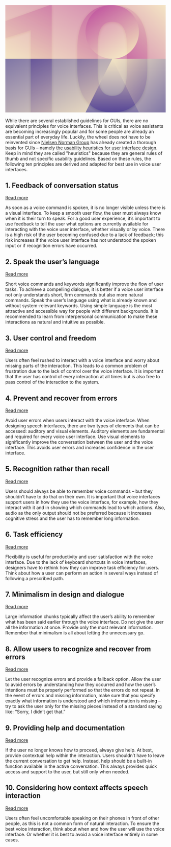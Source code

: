 ![Ten principles](/.gitbook/assets/ten-principles.png)

While there are several established guidelines for GUIs, there are no equivalent principles for voice interfaces. This is critical as voice assistants are becoming increasingly popular and for some people are already an essential part of everyday life. Luckily, the wheel does not have to be reinvented since [Nielsen Norman Group](https://www.nngroup.com/) has already created a thorough basis for GUIs – namely [the usability heuristics for user interface design](https://www.nngroup.com/articles/ten-usability-heuristics/). Keep in mind they are called "heuristics" because they are general rules of thumb and not specific usability guidelines. Based on these rules, the following ten principles are derived and adapted for best use in voice user interfaces.

## 1. Feedback of conversation status

[Read more](/docs/behavior/feedback-of-conversation-status/)

As soon as a voice command is spoken, it is no longer visible unless there is a visual interface. To keep a smooth user flow, the user must always know when it is their turn to speak. For a good user experience, it’s important to use feedback to tell the user what options are currently available for interacting with the voice user interface, whether visually or by voice. There is a high risk of the user becoming confused due to a lack of feedback; this risk increases if the voice user interface has not understood the spoken input or if recognition errors have occurred.

## 2. Speak the user’s language

[Read more](/docs/behavior/behavior-of-speak/)

Short voice commands and keywords significantly improve the flow of user tasks. To achieve a compelling dialogue, it is better if a voice user interface not only understands short, firm commands but also more natural commands. Speak the user’s language using what is already known and without system-relevant keywords. Using simple language is the most attractive and accessible way for people with different backgrounds. It is recommended to learn from interpersonal communication to make these interactions as natural and intuitive as possible.

## 3. User control and freedom

[Read more](/docs/behavior/freedom-of-user-control/)

Users often feel rushed to interact with a voice interface and worry about missing parts of the interaction. This leads to a common problem of frustration due to the lack of control over the voice interface. It is important that the user has control of every interaction at all times but is also free to pass control of the interaction to the system.

## 4. Prevent and recover from errors

[Read more](/docs/behavior/prevent-and-recover-from-errors/)

Avoid user errors when users interact with the voice interface. When designing speech interfaces, there are two types of elements that can be accessed: auditory and visual elements. Auditory elements are fundamental and required for every voice user interface. Use visual elements to significantly improve the conversation between the user and the voice interface. This avoids user errors and increases confidence in the user interface.

## 5. Recognition rather than recall

[Read more](/docs/behavior/prevent-and-recover-from-errors/)

Users should always be able to remember voice commands – but they shouldn’t have to do that on their own. It is important that voice interfaces support users in how they use the voice interface, for example, how they interact with it and in showing which commands lead to which actions. Also, audio as the only output should not be preferred because it increases cognitive stress and the user has to remember long information.

## 6. Task efficiency

[Read more](/docs/behavior/handling-user-intents/)

Flexibility is useful for productivity and user satisfaction with the voice interface. Due to the lack of keyboard shortcuts in voice interfaces, designers have to rethink how they can improve task efficiency for users. Think about how a user can perform an action in several ways instead of following a prescribed path.

## 7. Minimalism in design and dialogue

[Read more](/docs/behavior/wording/)

Large information chunks typically affect the user’s ability to remember what has been said earlier through the voice interface. Do not give the user all the information at once. Provide only the most relevant information. Remember that minimalism is all about letting the unnecessary go.

## 8. Allow users to recognize and recover from errors

[Read more](/docs/behavior/prevent-and-recover-from-errors/)

Let the user recognize errors and provide a fallback option. Allow the user to avoid errors by understanding how they occurred and how the user’s intentions must be properly performed so that the errors do not repeat. In the event of errors and missing information, make sure that you specify exactly what information is understood and which information is missing – try to ask the user only for the missing pieces instead of a standard saying like: “Sorry, I didn’t get that.”

## 9. Providing help and documentation

[Read more](/docs/behavior/prevent-and-recover-from-errors/)

If the user no longer knows how to proceed, always give help. At best, provide contextual help within the interaction. Users shouldn’t have to leave the current conversation to get help. Instead, help should be a built-in function available in the active conversation. This always provides quick access and support to the user, but still only when needed.

## 10. Considering how context affects speech interaction

[Read more](/docs/principles/is-conversation-the-right-fit/)

Users often feel uncomfortable speaking on their phones in front of other people, as this is not a common form of natural interaction. To ensure the best voice interaction, think about when and how the user will use the voice interface. Or whether it is best to avoid a voice interface entirely in some cases.
